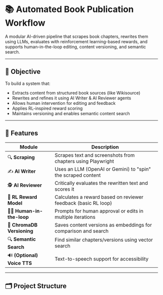 # 📚 Automated Book Publication Workflow

A modular AI-driven pipeline that scrapes book chapters, rewrites them using LLMs, evaluates with reinforcement learning-based rewards, and supports human-in-the-loop editing, content versioning, and semantic search.

---

## 🎯 Objective

To build a system that:
- Extracts content from structured book sources (like Wikisource)
- Rewrites and refines it using AI Writer & AI Reviewer agents
- Allows human intervention for editing and feedback
- Applies RL-inspired reward scoring
- Maintains versioning and enables semantic content search

---

## 🧠 Features

| Module                        | Description                                                                 |
|------------------------------|-----------------------------------------------------------------------------|
| 🔍 **Scraping**              | Scrapes text and screenshots from chapters using Playwright                 |
| ✍️ **AI Writer**             | Uses an LLM (OpenAI or Gemini) to "spin" the scraped content                |
| 🕵️ **AI Reviewer**          | Critically evaluates the rewritten text and scores it                       |
| 🧠 **RL Reward Model**       | Calculates a reward based on reviewer feedback (basic RL loop)              |
| 👨‍💻 **Human-in-the-loop**   | Prompts for human approval or edits in multiple iterations                  |
| 🧠 **ChromaDB Versioning**   | Saves content versions as embeddings for comparison and search              |
| 🔍 **Semantic Search**       | Find similar chapters/versions using vector search                          |
| 🔊 **(Optional) Voice TTS**  | Text-to-speech support for accessibility                                   |

---

## 🗂️ Project Structure

